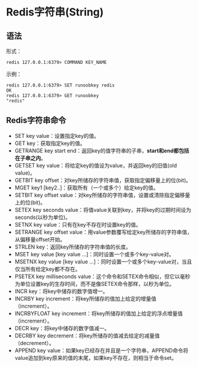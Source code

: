 # Redis字符串(String)
## 语法
形式：
```
redis 127.0.0.1:6379> COMMAND KEY_NAME
```
示例：
```
redis 127.0.0.1:6379> SET runoobkey redis
OK
redis 127.0.0.1:6379> GET runoobkey
"redis"
```

## Redis字符串命令
* SET key value：设置指定key的值。
* GET key：获取指定key的值。
* GETRANGE key start end：返回key的值字符串的子串，**start和end都包括在子串之内**。
* GETSET key value：将给定key的值设为value，并返回key的旧值(old value)。
* GETBIT key offset：对key所储存的字符串值，获取指定偏移量上的位(bit)。
* MGET key1 [key2..]：获取所有（一个或多个）给定key的值。
* SETBIT key offset value：对key所储存的字符串值，设置或清除指定偏移量上的位(bit)。
* SETEX key seconds value：将值value关联到key，并将key的过期时间设为seconds(以秒为单位)。
* SETNX key value：只有在key不存在时设置key的值。
* SETRANGE key offset value：用value参数覆写给定key所储存的字符串值，从偏移量offset开始。
* STRLEN key：返回key所储存的字符串值的长度。
* MSET key value [key value ...]：同时设置一个或多个key-value对。
* MSETNX key value [key value ...]：同时设置一个或多个key-value对，当且仅当所有给定key都不存在。
* PSETEX key milliseconds value：这个命令和SETEX命令相似，但它以毫秒为单位设置key的生存时间，而不是像SETEX命令那样，以秒为单位。
* INCR key：将key中储存的数字值增一。
* INCRBY key increment：将key所储存的值加上给定的增量值（increment）。
* INCRBYFLOAT key increment：将key所储存的值加上给定的浮点增量值（increment）。
* DECR key：将key中储存的数字值减一。 
* DECRBY key decrement：将key所储存的值减去给定的减量值（decrement）。
* APPEND key value：如果key已经存在并且是一个字符串，APPEND命令将value追加到key原来的值的末尾，如果key不存在，则相当于命令set。
